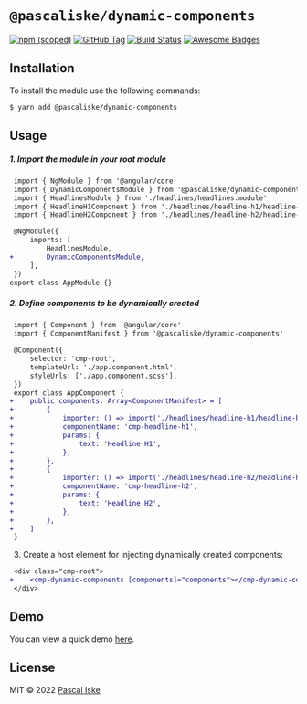 # `@pascaliske/dynamic-components`

[![npm (scoped)](https://img.shields.io/npm/v/@pascaliske/dynamic-components.svg?style=flat-square)](https://www.npmjs.com/package/@pascaliske/dynamic-components) [![GitHub Tag](https://img.shields.io/github/tag/pascaliske/dynamic-components.svg?style=flat-square)](https://github.com/pascaliske/dynamic-components) [![Build Status](https://img.shields.io/github/workflow/status/pascaliske/dynamic-components/Test%20package/master?label=test&style=flat-square)](https://github.com/pascaliske/dynamic-components/actions) [![Awesome Badges](https://img.shields.io/badge/badges-awesome-green.svg?style=flat-square)](https://github.com/Naereen/badges)

## Installation

To install the module use the following commands:

```bash
$ yarn add @pascaliske/dynamic-components
```

## Usage

##### 1. Import the module in your root module

```diff
 import { NgModule } from '@angular/core'
 import { DynamicComponentsModule } from '@pascaliske/dynamic-components'
 import { HeadlinesModule } from './headlines/headlines.module'
 import { HeadlineH1Component } from './headlines/headline-h1/headline-h1.component'
 import { HeadlineH2Component } from './headlines/headline-h2/headline-h2.component'

 @NgModule({
     imports: [
         HeadlinesModule,
+        DynamicComponentsModule,
     ],
 })
export class AppModule {}
```

##### 2. Define components to be dynamically created

```diff
 import { Component } from '@angular/core'
 import { ComponentManifest } from '@pascaliske/dynamic-components'

 @Component({
     selector: 'cmp-root',
     templateUrl: './app.component.html',
     styleUrls: ['./app.component.scss'],
 })
 export class AppComponent {
+    public components: Array<ComponentManifest> = [
+        {
+            importer: () => import('./headlines/headline-h1/headline-h1.component'),
+            componentName: 'cmp-headline-h1',
+            params: {
+                text: 'Headline H1',
+            },
+        },
+        {
+            importer: () => import('./headlines/headline-h2/headline-h2.component'),
+            componentName: 'cmp-headline-h2',
+            params: {
+                text: 'Headline H2',
+            },
+        },
+    ]
 }
```

3. Create a host element for injecting dynamically created components:

```diff
 <div class="cmp-root">
+    <cmp-dynamic-components [components]="components"></cmp-dynamic-components>
 </div>
```

## Demo

You can view a quick demo [here](https://stackblitz.com/github/pascaliske/dynamic-components).

## License

MIT © 2022 [Pascal Iske](https://pascaliske.dev)
